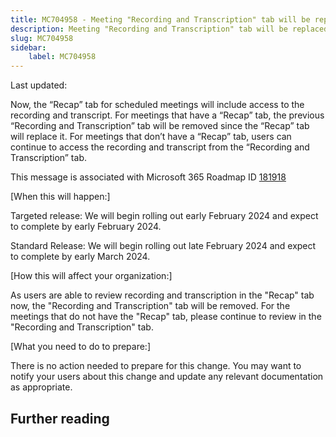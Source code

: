 ```yaml
---
title: MC704958 - Meeting "Recording and Transcription" tab will be replaced by "Recap" tab
description: Meeting "Recording and Transcription" tab will be replaced by "Recap" tab
slug: MC704958
sidebar:
    label: MC704958
---
```



Last updated: 

<p>Now, the “Recap” tab for scheduled meetings will include access to the recording and transcript.  For meetings that have a “Recap” tab, the previous “Recording and Transcription” tab will be removed since the “Recap” tab will replace it. For meetings that don’t have a “Recap” tab, users can continue to access the recording and transcript from the “Recording and Transcription” tab.</p><p>This message is associated with Microsoft 365 Roadmap ID <a href="https://www.microsoft.com/microsoft-365/roadmap?filters=&amp;searchterms=181918" target="_blank">181918</a></p><p>[When this will happen:]</p><p>Targeted release: We will begin rolling out early February 2024 and expect to complete by early February 2024.</p><p>Standard Release: We will begin rolling out late February 2024 and expect to complete by early March 2024.</p><p>[How this will affect your organization:]</p><p>As users are able to review recording and transcription in the "Recap" tab now, the "Recording and Transcription" tab will be removed. For the meetings that do not have the "Recap" tab, please continue to review in the "Recording and Transcription" tab.</p><p>[What you need to do to prepare:]
</p><p>There is no action needed to prepare for this change. You may want to notify your users about this change and update any relevant documentation as appropriate.</p>

## Further reading
